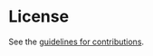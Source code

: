 # License

See the
[guidelines for contributions](https://github.com/grittygrease/draft-colwell-privacy-txt/blob/main/CONTRIBUTING.md).
